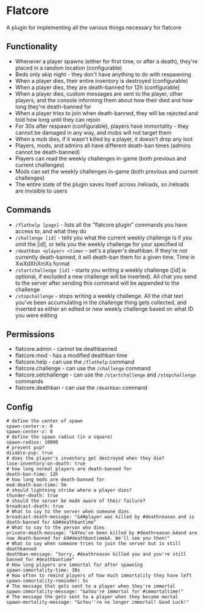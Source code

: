 # Flatcore
A plugin for implementing all the various things necessary for flatcore

## Functionality
* Whenever a player spawns (either for first time, or after a death), they're placed in a random location (configurable)
* Beds only skip night - they don't have anything to do with respawning
* When a player dies, their entire inventory is destroyed (configurable)
* When a player dies, they are death-banned for 12h (configurable)
* When a player dies, custom messages are sent to the player, other players, and the console informing them about how their died and how long they're death-banned for
* When a player tries to join when death-banned, they will be rejected and told how long until they can rejoin
* For 30s after respawn (configurable), players have immortality - they cannot be damaged in any way, and mobs will not target them
* When a mob dies, if it wasn't killed by a player, it doesn't drop any loot
* Players, mods, and admins all have different death-ban times (admins cannot be death-banned)
* Players can read the weekly challenges in-game (both previous and current challenges)
* Mods can set the weekly challenges in-game (both previous and current challenges)
* The entire state of the plugin saves itself across /reloads, so /reloads are invisible to users

## Commands
* `/flathelp [page]` - lists all the "flatcore plugin" commands you have access to, and what they do
* `/challenge [id]` - tells you what the current weekly challenge is if you omit the [id], or tells you the weekly challenge for your specified id
* `/deathban <player> <time>` - set's a player's deathban. If they're not currently death-banned, it will death-ban them for a given time. Time in XwXdXhXmXs format
* `/startchallenge [id]` - starts you writing a weekly challenge ([id] is optional, if excluded a new challenge will be inserted). All chat you send to the server after sending this command will be appended to the challenge
* `/stopchallenge` - stops writing a weekly challenge. All the chat text you've been accumulating in the challenge thing gets collected, and inserted as either an edited or new weekly challenge based on what ID you were editing

## Permissions
* flatcore.admin - cannot be deathbanned
* flatcore.mod - has a modified deathban time
* flatcore.help - can use the `/flathelp` command
* flatcore.challenge - can use the `/challenge` command
* flatcore.setchallenge - can use the `/startchallenge` and `/stopchallenge` commands
* flatcore.deathban - can use the `/deathban` command

## Config
	# define the center of spawn
	spawn-center-x: 0
	spawn-center-z: 0
	# define the spawn radius (in a square)
	spawn-radius: 10000
	# prevent pvp?
	disable-pvp: true
	# does the player's inventory get destroyed when they die?
	lose-inventory-on-death: true
	# how long normal players are death-banned for
	death-ban-time: 12h
	# how long mods are death-banned for
	mod-death-ban-time: 5m
	# should lightning strike where a player dies?
	thunder-death: true
	# should the server be made aware of their failure?
	broadcast-death: true
	# What to say to the server when someone dies
	broadcast-death-message: "&4#player was killed by #deathreason and is death-banned for &9#deathbantime"
	# What to say to the person who dies
	private-death-message: "&4You've been killed by #deathreason &4and are now death-banned for &9#deathbantime&4. We'll see you then!"
	# What to say when someone tries to join the server but is still deathbanned
	deathban-message: "Sorry, #deathreason killed you and you're still banned for #deathbantime"
	# How long players are immortal for after spawning
	spawn-immortality-time: 30s
	# How often to remind players of how much immortality they have left
	spawn-immortality-reminder: 5s
	# The message that gets sent to a player when they're immortal
	spawn-immortality-message: "&aYou're immortal for #immortaltime!"
	# The message the gets sent to a player when they become mortal
	spawn-mortality-message: "&cYou''re no longer immortal! Good Luck!"
